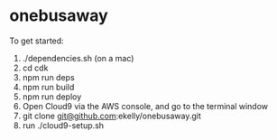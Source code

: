 # onebusaway

To get started:

1. ./dependencies.sh (on a mac)
2. cd cdk
3. npm run deps
4. npm run build
5. npm run deploy
6. Open Cloud9 via the AWS console, and go to the terminal window
7. git clone git@github.com:ekelly/onebusaway.git
8. run ./cloud9-setup.sh

